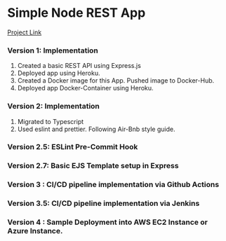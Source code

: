 # Simple Node REST App

[Project Link](https://github.com/MyCloudle/DevOps-Days/tree/main/Project%20Ideas/Docker-Node-Demo)

### Version 1: Implementation

1. Created a basic REST API using Express.js
2. Deployed app using Heroku.
3. Created a Docker image for this App. Pushed image to Docker-Hub.
4. Deployed app Docker-Container using Heroku.

### Version 2: Implementation

1. Migrated to Typescript
2. Used eslint and prettier. Following Air-Bnb style guide.

### Version 2.5: ESLint Pre-Commit Hook

### Version 2.7: Basic EJS Template setup in Express

### Version 3 : CI/CD pipeline implementation via Github Actions

### Version 3.5: CI/CD pipeline implementation via Jenkins

### Version 4 : Sample Deployment into AWS EC2 Instance or Azure Instance.

